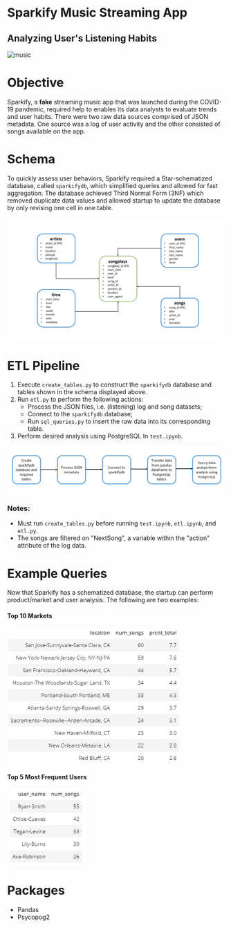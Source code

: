 # Sparkify Music Streaming App
## Analyzing User's Listening Habits

![music](./images/music_fest.jpg=800x300)

# Objective
Sparkify, a **fake** streaming music app that was launched during the COVID-19 pandemic, required help to enables its data analysts to evaluate trends and user habits. 
There were two raw data sources comprised of JSON metadata. One source was a log of user activity and the other consisted of songs available on the app.

# Schema 
To quickly assess user behaviors, Sparkify required a Star-schematized database, called `sparkifydb`, which simplified queries and allowed for fast aggregation. The database achieved Third Normal Form (3NF) which removed duplicate data values and allowed startup to update the database by only revising one cell in one table.

![sparkifydb schema](./images/sparkify_schema.png)

# ETL Pipeline
1)	Execute `create_tables.py` to construct the `sparkifydb` database and tables shown in the schema displayed above.
2)	Run `etl.py` to perform the following actions:
    -  Process the JSON files, i.e. (listening) log and song datasets;
    - Connect to the `sparkifydb` database;
    -  Run `sql_queries.py` to insert the raw data into its corresponding table. 
3) Perform desired analysis using PostgreSQL In `test.ipynb`.

![etl pipeline](./images/etl_pipeline.png)

### Notes:
-  Must run `create_tables.py` before running `test.ipynb`, `etl.ipynb`, and `etl.py`.
-  The songs are filtered on "NextSong", a variable within the "action" attribute of the log data.

# Example Queries

Now that Sparkify has a schematized database, the startup can perform product/market and user analysis. The following are two examples:

#### Top 10 Markets 
![top 10 markets](./images/top10_markets.png)

#### Top 5 Most Frequent Users
![top 5 Markets](./images/top5_users.png)

# Packages
- Pandas
- Psycopog2

